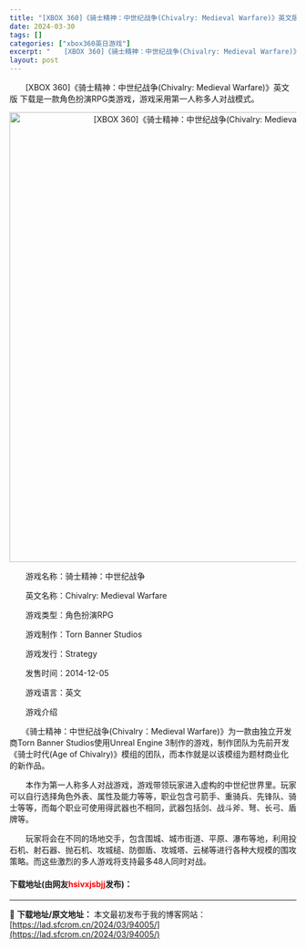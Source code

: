 ```yaml
---
title: "[XBOX 360]《骑士精神：中世纪战争(Chivalry: Medieval Warfare)》英文版 下载"
date: 2024-03-30
tags: []
categories: ["xbox360英日游戏"]
excerpt: "　　[XBOX 360]《骑士精神：中世纪战争(Chivalry: Medieval Warfare)》英文版 下载是一款角色扮演RPG类游戏，游戏采用第一人称多人对战模式。 　　游戏名称：骑士精神：中世纪战争 　　英文名称：Chivalry: Medieval Warfare 　　游戏类型：角色扮&hellip;"
layout: post
---
```


 <p>　　[XBOX 360]《骑士精神：中世纪战争(Chivalry: Medieval Warfare)》英文版 下载是一款角色扮演RPG类游戏，游戏采用第一人称多人对战模式。</p> <p align="center"><img align="" border="0" src="https://lad.sfcrom.cn/wp-content/uploads/2024/03/20240330_6607dbf59754e.webp" width="789" alt="[XBOX 360]《骑士精神：中世纪战争(Chivalry: Medieval Warfare)》英文版 下载" /></p> <p>　　游戏名称：骑士精神：中世纪战争</p> <p>　　英文名称：Chivalry: Medieval Warfare</p> <p>　　游戏类型：角色扮演RPG</p> <p>　　游戏制作：Torn Banner Studios</p> <p>　　游戏发行：Strategy</p> <p>　　发售时间：2014-12-05</p> <p>　　游戏语言：英文</p> <p>　　游戏介绍</p> <p>　　《骑士精神：中世纪战争(Chivalry：Medieval Warfare)》为一款由独立开发商Torn Banner Studios使用Unreal Engine 3制作的游戏，制作团队为先前开发《骑士时代(Age of Chivalry)》模组的团队，而本作就是以该模组为题材商业化的新作品。</p> <p>　　本作为第一人称多人对战游戏，游戏带领玩家进入虚构的中世纪世界里。玩家可以自行选择角色外表、属性及能力等等，职业包含弓箭手、重骑兵、先锋队、骑士等等，而每个职业可使用得武器也不相同，武器包括剑、战斗斧、弩、长弓、盾牌等。</p> <p>　　玩家将会在不同的场地交手，包含围城、城市街道、平原、瀑布等地，利用投石机、射石器、抛石机、攻城槌、防御盾、攻城塔、云梯等进行各种大规模的围攻策略。而这些激烈的多人游戏将支持最多48人同时对战。</p> <p><h4>下载地址(由网友<font color="red">hsivxjsbjj</font>发布)：</h4></p> 

---
📖 **下载地址/原文地址：** 本文最初发布于我的博客网站：[https://lad.sfcrom.cn/2024/03/94005/](https://lad.sfcrom.cn/2024/03/94005/)

